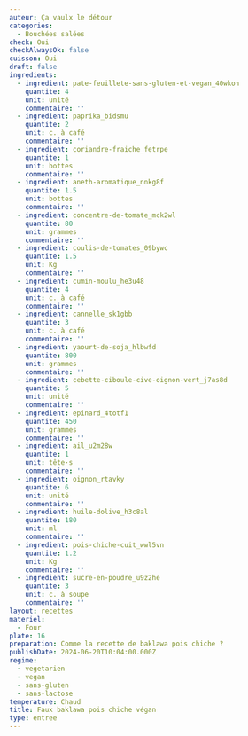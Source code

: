 ```yaml
---
auteur: Ça vaulx le détour
categories:
  - Bouchées salées
check: Oui
checkAlwaysOk: false
cuisson: Oui
draft: false
ingredients:
  - ingredient: pate-feuillete-sans-gluten-et-vegan_40wkon
    quantite: 4
    unit: unité
    commentaire: ''
  - ingredient: paprika_bidsmu
    quantite: 2
    unit: c. à café
    commentaire: ''
  - ingredient: coriandre-fraiche_fetrpe
    quantite: 1
    unit: bottes
    commentaire: ''
  - ingredient: aneth-aromatique_nnkg8f
    quantite: 1.5
    unit: bottes
    commentaire: ''
  - ingredient: concentre-de-tomate_mck2wl
    quantite: 80
    unit: grammes
    commentaire: ''
  - ingredient: coulis-de-tomates_09bywc
    quantite: 1.5
    unit: Kg
    commentaire: ''
  - ingredient: cumin-moulu_he3u48
    quantite: 4
    unit: c. à café
    commentaire: ''
  - ingredient: cannelle_sk1gbb
    quantite: 3
    unit: c. à café
    commentaire: ''
  - ingredient: yaourt-de-soja_hlbwfd
    quantite: 800
    unit: grammes
    commentaire: ''
  - ingredient: cebette-ciboule-cive-oignon-vert_j7as8d
    quantite: 5
    unit: unité
    commentaire: ''
  - ingredient: epinard_4totf1
    quantite: 450
    unit: grammes
    commentaire: ''
  - ingredient: ail_u2m28w
    quantite: 1
    unit: tête·s
    commentaire: ''
  - ingredient: oignon_rtavky
    quantite: 6
    unit: unité
    commentaire: ''
  - ingredient: huile-dolive_h3c8al
    quantite: 180
    unit: ml
    commentaire: ''
  - ingredient: pois-chiche-cuit_wwl5vn
    quantite: 1.2
    unit: Kg
    commentaire: ''
  - ingredient: sucre-en-poudre_u9z2he
    quantite: 3
    unit: c. à soupe
    commentaire: ''
layout: recettes
materiel:
  - Four
plate: 16
preparation: Comme la recette de baklawa pois chiche ?
publishDate: 2024-06-20T10:04:00.000Z
regime:
  - vegetarien
  - vegan
  - sans-gluten
  - sans-lactose
temperature: Chaud
title: Faux baklawa pois chiche végan
type: entree
---
```

